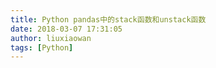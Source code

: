 ```yaml
---
title: Python pandas中的stack函数和unstack函数
date: 2018-03-07 17:31:05
author: liuxiaowan
tags: [Python]
---
```

